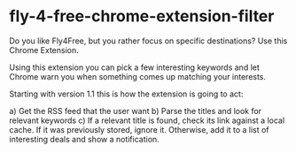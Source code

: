 # fly-4-free-chrome-extension-filter
Do you like Fly4Free, but you rather focus on specific destinations? Use this Chrome Extension.

Using this extension you can pick a few interesting keywords and let Chrome warn you when something comes up matching your interests.

Starting with version 1.1 this is how the extension is going to act:

a) Get the RSS feed that the user want
b) Parse the titles and look for relevant keywords
c) If a relevant title is found, check its link against a local cache. If it was previously stored, ignore it. Otherwise, add it to a list of interesting deals and show a notification.

